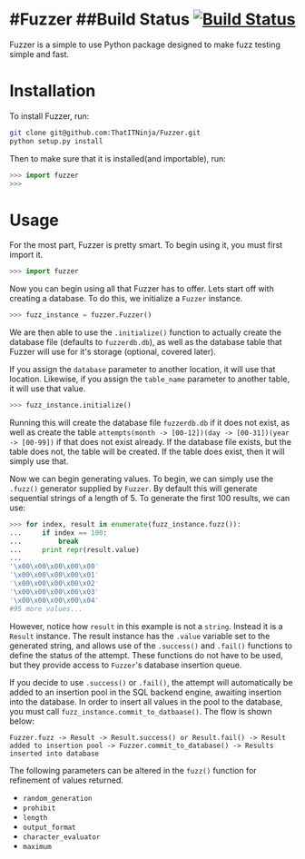 #Fuzzer
##Build Status
[![Build Status](https://travis-ci.org/ThatITNinja/Fuzzer.png?branch=master)](https://travis-ci.org/ThatITNinja/Fuzzer)
======
Fuzzer is a simple to use Python package designed to make fuzz testing simple and fast.


Installation
======
To install Fuzzer, run:

```bash
git clone git@github.com:ThatITNinja/Fuzzer.git
python setup.py install
```


Then to make sure that it is installed(and importable), run:

```python
>>> import fuzzer
>>>
```


Usage
======
For the most part, Fuzzer is pretty smart. To begin using it, you must first import it.

```python
>>> import fuzzer
```

Now you can begin using all that Fuzzer has to offer. Lets start off with creating a database. To do this, we initialize a `Fuzzer` instance.

```python
>>> fuzz_instance = fuzzer.Fuzzer()
```

We are then able to use the `.initialize()` function to actually create the database file (defaults to `fuzzerdb.db`), as well as the database table that Fuzzer will use for it's storage (optional, covered later).

If you assign the `database` parameter to another location, it will use that location. Likewise, if you assign the `table_name` parameter to another table, it will use that value.

```python
>>> fuzz_instance.initialize()
```

Running this will create the database file `fuzzerdb.db` if it does not exist, as well as create the table `attempts(month -> [00-12])(day -> [00-31])(year -> [00-99])` if that does not exist already. If the database file exists, but the table does not, the table will be created. If the table does exist, then it will simply use that.

Now we can begin generating values. To begin, we can simply use the `.fuzz()` generator supplied by `Fuzzer`. By default this will generate sequential strings of a length of 5. To generate the first 100 results, we can use:

```python
>>> for index, result in enumerate(fuzz_instance.fuzz()):
...     if index == 100:
...         break
...     print repr(result.value)
...
'\x00\x00\x00\x00\x00'
'\x00\x00\x00\x00\x01'
'\x00\x00\x00\x00\x02'
'\x00\x00\x00\x00\x03'
'\x00\x00\x00\x00\x04'
#95 more values...
```

However, notice how `result` in this example is not a `string`. Instead it is a `Result` instance. The result instance has the `.value` variable set to the generated string, and allows use of the `.success()` and `.fail()` functions to define the status of the attempt. These functions do not have to be used, but they provide access to `Fuzzer`'s database insertion queue.

If you decide to use `.success()` or `.fail()`, the attempt will automatically be added to an insertion pool in the SQL backend engine, awaiting insertion into the database. In order to insert all values in the pool to the database, you must call `fuzz_instance.commit_to_datbaase()`. The flow is shown below:

```
Fuzzer.fuzz -> Result -> Result.success() or Result.fail() -> Result added to insertion pool -> Fuzzer.commit_to_database() -> Results inserted into database
```

The following parameters can be altered in the `fuzz()` function for refinement of values returned.

* `random_generation`
* `prohibit`
* `length`
* `output_format`
* `character_evaluator`
* `maximum`